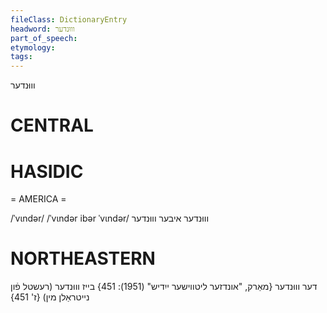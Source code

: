 ```yaml
---
fileClass: DictionaryEntry
headword: וווּנדער
part_of_speech: 
etymology: 
tags: 
---
```

 וווּנדער

CENTRAL
========

HASIDIC
=======
= AMERICA = 

/ˈvɩndər/
/ˈvɩndər ibər ˈvɩndər/ וווּנדער איבער וווּנדער

NORTHEASTERN
==============

דער וווּנדער
{מאַרק, "אונדזער ליטווישער ייִדיש" (1951): 451}
בייז וווּנדער (רעשטל פֿון נייטראַלן מין) {ז' 451}
